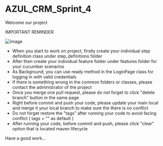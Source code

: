 # AZUL_CRM_Sprint_4


Welcome our project

IMPORTANT REMINDER

![image](https://user-images.githubusercontent.com/105225726/200518153-b2ffb71f-c1cb-4747-aabf-eee0184301b6.png)


  - When you start to work on project, firstly create your individual step definition class under step_definitions folder
  - After then create your individual feature folder under features folder for your cucumber scenarios
  - As Background, you can use ready method in the LoginPage class for logging in with valid credentials
  - If there is something wrong in the common folders or classes, please contact the administrator of the project
  - Once you merge one pull request, please do not forget to click "delete branch" button in the same page
  - Right before commit and push your code, please update your main local and merge it your local branch to make sure the there is no conflict
  - Do not forget restore the "tags" after running your code to avoid facing conflict ( tags = "" as default )
  - After running your code, before commit and push, please click "clear" option that is located maven lifecycle
  
Have a good work...
